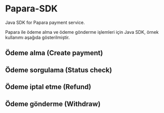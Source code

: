 # Papara-SDK

Java SDK for Papara payment service.

Papara ile ödeme alma ve ödeme gönderme işlemleri için Java SDK, örnek kullanımı aşağıda gösterilmiştir.


## Ödeme alma (Create payment)
<code></code>


## Ödeme sorgulama (Status check)
<code></code>

## Ödeme iptal etme (Refund)
<code></code>

## Ödeme gönderme (Withdraw)
<code></code>

